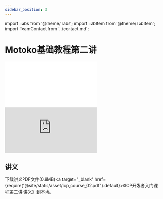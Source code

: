 ```yaml
---
sidebar_position: 3
---
```


import Tabs from '@theme/Tabs';
import TabItem from '@theme/TabItem';
import TeamContact from '../contact.md';

# Motoko基础教程第二讲

<Tabs>
  <TabItem value="B站" label="B站" default>
    <div class="video-container">
        <iframe src="//player.bilibili.com/player.html?aid=684328211&bvid=BV1GU4y127yw&cid=1196211987&page=1" scrolling="no" border="0" frameborder="no" framespacing="0" allowfullscreen="true"> </iframe>
    </div>
  </TabItem>
  <TabItem value="Youtube" label="Youtube">
    <div class="video-container">
        <iframe src="https://www.youtube.com/embed/dMCPQuWr894" title="YouTube video player" frameborder="0" allow="accelerometer; autoplay; clipboard-write; encrypted-media; gyroscope; picture-in-picture; web-share" allowfullscreen></iframe>
    </div>
  </TabItem>
</Tabs>

## 讲义

下载讲义PDF文件(0.8MB)<a target="\_blank" href={require("@site/static/asset/icp_course_02.pdf").default}>《ICP开发者入门课程第二讲·讲义》</a>到本地。

<TeamContact />